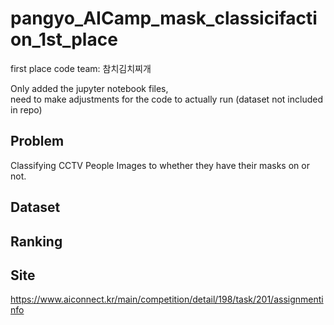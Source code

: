 # pangyo_AICamp_mask_classicifaction_1st_place

first place code team: 참치김치찌개  

Only added the jupyter notebook files,  
need to make adjustments for the code to actually run (dataset not included in repo)

## Problem  
Classifying CCTV People Images to whether they have their masks on or not.  

## Dataset


## Ranking
  
  
## Site  
https://www.aiconnect.kr/main/competition/detail/198/task/201/assignmentinfo
